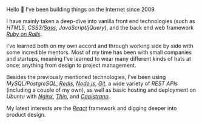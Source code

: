 Hello 👋 I’ve been building things on the Internet since 2009.

I have mainly taken a deep-dive into vanilla front end technologies (such as *HTML5*, *CSS3/[Sass](https://sass-lang.com)*, *JavaScript/jQuery*), and the back end web framework *[Ruby on Rails](https://rubyonrails.org)*.

I’ve learned both on my own accord and through working side by side with some incredible mentors. Most of my time has been with small companies and startups, meaning I’ve learned to wear many different kinds of hats at once; anything from design to project management.

Besides the previously mentioned technologies, I’ve been using *MySQL/PostgreSQL*, *[Redis](https://redis.io)*, *[Node.js](https://nodejs.org/)*, *[Git](https://git-scm.com)*, a wide variety of *REST APIs* (including a couple of my own), as well as basic hosting and deployment on *Ubuntu* with *[Nginx](https://nginx.org/en/)*, *[Thin](https://github.com/macournoyer/thin)*, and *[Capistrano](https://capistranorb.com)*.

My latest interests are the *[React](https://reactjs.org)* framework and digging deeper into product design.
